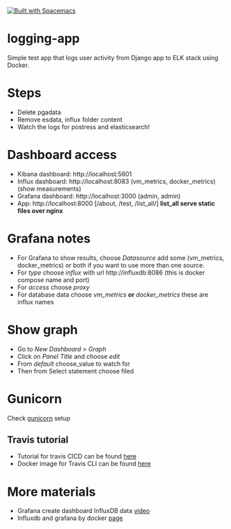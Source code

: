 [![Built with Spacemacs](https://cdn.rawgit.com/syl20bnr/spacemacs/442d025779da2f62fc86c2082703697714db6514/assets/spacemacs-badge.svg)](http://spacemacs.org)

# logging-app
Simple test app that logs user activity from Django app to ELK stack using Docker.

# Steps
- Delete pgadata
- Remove esdata, influx folder content
- Watch the logs for postress and elasticsearch!

# Dashboard access
- Kibana dashboard: http://localhost:5601
- Influx dashboard: http://localhost:8083 (vm_metrics, docker_metrics) (show measurements)
- Grafana dashboard: http://localhost:3000 (admin, admin)
- App: http://localhost:8000 [/about, /test, /list_all/] **list_all serve static files over nginx**

# Grafana notes
- For Grafana to show results, choose _Datasource_ add some (vm_metrics, docker_metrics) or both if you want to use more than one source. 
- For _type_ choose _influx_ with url http://influxdb:8086 (this is docker compose name and port)
- For _access_ choose _proxy_
- For database data choose _vm_metrics_ **or** _docker_metrics_ these are influx names

# Show graph
- Go to _New Dashboard_ > _Graph_ 
- Click on _Panel Title_ and choose _edit_ 
- From _default_ choose_value to watch for
- Then from Select statement choose filed

# Gunicorn
Check [gunicorn](https://github.com/MilosSimic/logging-app/blob/master/start.sh) setup

## Travis tutorial
- Tutorial for travis CICD can be found [here](https://github.com/MilosSimic/Travis-tutorial)
- Docker image for Travis CLI can be found [here](https://github.com/MilosSimic/mytravis)

# More materials
- Grafana create dashboard InfluxDB data [video](https://www.youtube.com/watch?v=FBAKSgWgOz8)
- Influxdb and grafana by docker [page](https://blog.laputa.io/try-influxdb-and-grafana-by-docker-6b4d50c6a446)
